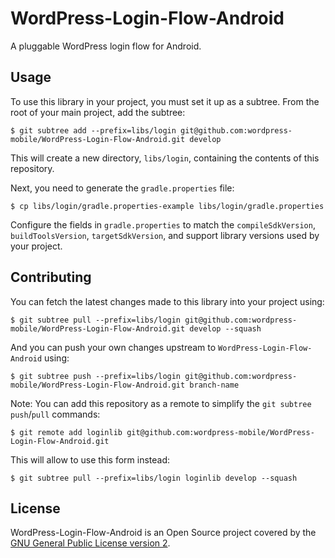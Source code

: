 # WordPress-Login-Flow-Android

A pluggable WordPress login flow for Android.

## Usage ##

To use this library in your project, you must set it up as a subtree.
From the root of your main project, add the subtree:

    $ git subtree add --prefix=libs/login git@github.com:wordpress-mobile/WordPress-Login-Flow-Android.git develop

This will create a new directory, `libs/login`, containing the contents of this repository.

Next, you need to generate the `gradle.properties` file:

    $ cp libs/login/gradle.properties-example libs/login/gradle.properties

Configure the fields in `gradle.properties` to match the `compileSdkVersion`,
`buildToolsVersion`, `targetSdkVersion`, and support library versions used
by your project.

## Contributing ##

You can fetch the latest changes made to this library into your project using:

    $ git subtree pull --prefix=libs/login git@github.com:wordpress-mobile/WordPress-Login-Flow-Android.git develop --squash

And you can push your own changes upstream to `WordPress-Login-Flow-Android` using:

    $ git subtree push --prefix=libs/login git@github.com:wordpress-mobile/WordPress-Login-Flow-Android.git branch-name

Note: You can add this repository as a remote to simplify the `git subtree push`/`pull` commands:

    $ git remote add loginlib git@github.com:wordpress-mobile/WordPress-Login-Flow-Android.git

This will allow to use this form instead:

    $ git subtree pull --prefix=libs/login loginlib develop --squash

## License ##

WordPress-Login-Flow-Android is an Open Source project covered by the
[GNU General Public License version 2](LICENSE.md).
